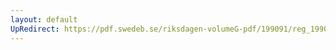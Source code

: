 ```yaml
---
layout: default
UpRedirect: https://pdf.swedeb.se/riksdagen-volumeG-pdf/199091/reg_199091_UbU/reg_199091_UbU_0019.pdf
---
```

